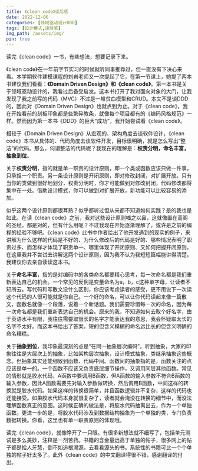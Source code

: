 ```yaml
---
title: 《clean code》读后感
date: 2022-12-06
categories: [领域驱动设计DDD]
tags: [设计模式,读后感]   
img_path: /assets/img/ 
pin: true
---
```


读完《clean code》一书，有些想法，想要记录下来。

《clean code》在一年前字节实习的时候就听同事推荐过，但一直没有下决心来看。本学期软件建模课程的刘岩老师又一次提起了它，在第一节课上，她提了两本书建议我们看看：**《Domain Driven Design》和《clean code》**。第一本书是关于领域驱动设计的，我看过后备受启发。这本书打开了我对面向对象的大门，让我发现了我之前写的代码（MVC）不过是一堆贫血模型和CRUD。本文不是谈DDD的，因此对《Domain Driven Design》也就点到为止。对于《clean code》，我在开始看前的刻板印象都是些繁碎教条，就像每个项目都有的《编码风格规范》一样。然而因为第一本书《DDD》的巨大“成功”，我开始尝试看《clean code》。

相较于《Domain Driven Design》从宏观的、架构角度去谈软件设计，《clean code》本书从具体的、代码角度去谈软件开发，目标很明确，就是怎么写出“整洁”的代码。那么，何谓整洁的代码呢？我现在的理解是：**权责分明，命名丰富，抽象到位**。

关于**权责分明**，指的就是单一职责的设计原则，即一个类或函数应该只做一件事，只承担一个职责。另一条设计原则是开闭原则，即对修改封闭，对扩展开放。只有当你的类做到很好地划分，权责分明时，你才可能做到对修改封闭，代码修改都将集中在一处。借助设计模式，你可以做到对扩展开放，新功能可以比较容易的添加。

似乎这两个设计原则都很耳熟？似乎都听过但从来都不知道如何实践？是的我也是如此。在读《clean code》之前，我对这些设计原则嗤之以鼻，这就像置在高阁的圣经，都是对的，但有什么用呢？不过我现在开始逐渐理解了，或许是之前的编程的经验不够吧。《clean code》此书中作者给出了他开发遇到的现实的例子，来讲解为什么这样的代码是不好的、为什么修改后的代码是好的、哪些情况表明了职责过多、而怎样才体现了职责单一、哪里体现了开闭原则、又如何把握开闭原则。在这里我并不尝试去讲解这两个设计原则，因为我不认为我短短篇幅能讲得清楚，我建议你去亲自读读这本书。

关于**命名丰富**，指的是对编码中的各类命名都要精心思考，每一次命名都是我们重新表达自己的机会。一个常见的反例是变量命名为a，b，c这种单字母，让读者不知所云。写代码和写散文没什么区别，你应该考虑读者的感受，更不用说下一次读这个代码的人很可能就是你自己。一个好的命名，可以让你代码读起来像一篇散文，函数名就像一个段落，说着一个新话题。我们需要珍惜每一次的命名，因为每一次命名都是我们重新表达自己的机会。原来的我，不知道如何去取个好名字，由于英语水平有限，我往往需要取很长的名字才能表达我的意思，我会怀疑取太长的名字不太好。而这本书给出了答案，短的但含义模糊的命名远比长的但含义明确的命名糟糕。

关于**抽象到位**，我印象最深刻的点是“在同一抽象层次编码”。听到抽象，大家的印象往往是大层次上的抽象，比如架构层次抽象，设计模式抽象，类继承抽象这些概念。但抽象其实还能细致到函数、代码中间。函数间的抽象指的是，函数关注的点应该是单一的。一个函数不应该又负责底层细节操作，又调用同层其他函数。常见的情形就是胶水代码，A函数中要调用B函数，但A函数的输入参数不符合B函数的输入参数，因此A函数需要先对输入参数做转换，然后调用B函数，中间这样的转换就是胶水代码。如果这样的转换很简单，并且函数逻辑并不复杂，这样的代码也还能接受。如果胶水代码本身就很复杂了，读者就会淹没在转换的细节中，而没法理解函数真正的意图。这时候正确的做法是，将胶水代码抽离出去，作为一个单独函数。更进一步的是，将胶水代码涉及到数据结构抽象为一个单独的类，专门负责数据转换。你看，这里也有单一职责原则的体现哦。

读完《clean code》，就像睁开了一只眼。有很多新想法就不细写了，包括单元测试是多么美妙，注释是一剂苦药。书籍的含金量远高于单独的帖子，很多网上的帖子都是拾人牙慧，倒不如追根溯源，去看看源头的书。系统性的书籍可比一个个单独的帖子好太多了。此外《clean code》的中文翻译得很不错，感谢翻译的付出。



